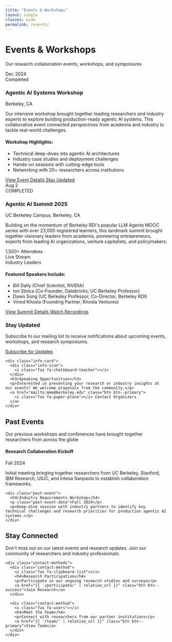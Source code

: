 ```yaml
---
title: "Events & Workshops"
layout: single
classes: wide
permalink: /events/
---
```


<div class="events-hero">
  <div class="events-hero-content">
    <h1><i class="fas fa-calendar-alt"></i> Events & Workshops</h1>
    <p class="events-subtitle">Our research collaboration events, workshops, and symposiums</p>
  </div>
</div>

<div class="events-grid">
  <div class="event-card featured">
    <div class="event-header">
      <div class="event-date">
        <span class="month">Dec</span>
        <span class="day">2024</span>
      </div>
      <div class="event-status featured-badge">
        <i class="fas fa-check-circle"></i> Completed
      </div>
    </div>
    <div class="event-content">
      <h3>Agentic AI Systems Workshop</h3>
      <p class="event-location">
        <i class="fas fa-map-marker-alt"></i> Berkeley, CA
      </p>
      <p class="event-description">
        Our intensive workshop brought together leading researchers and industry experts to explore building production-ready agentic AI systems. This collaborative event connected perspectives from academia and industry to tackle real-world challenges.
      </p>
      <div class="event-highlights">
        <h4>Workshop Highlights:</h4>
        <ul>
          <li>Technical deep-dives into agentic AI architectures</li>
          <li>Industry case studies and deployment challenges</li>
          <li>Hands-on sessions with cutting-edge tools</li>
          <li>Networking with 20+ researchers across institutions</li>
        </ul>
      </div>
      <div class="event-actions">
        <a href="https://lu.ma/x16vikh7" class="btn btn--primary" target="_blank" rel="noopener">
          <i class="fas fa-external-link-alt"></i> View Event Details
        </a>
        <a href="#contact" class="btn btn--success">
          <i class="fas fa-envelope"></i> Stay Updated
        </a>
      </div>
    </div>
  </div>

  <div class="event-card">
    <div class="event-header">
      <div class="event-date">
        <span class="month">Aug</span>
        <span class="day">2</span>
      </div>
      <div class="event-status upcoming-badge">
        <i class="fas fa-check-circle"></i> COMPLETED
      </div>
    </div>
    <div class="event-content">
      <h3>Agentic AI Summit 2025</h3>
      <p class="event-location">
        <i class="fas fa-map-marker-alt"></i> UC Berkeley Campus, Berkeley, CA
      </p>
      <p class="event-description">
        Building on the momentum of Berkeley RDI's popular LLM Agents MOOC series with over 23,000 registered learners, this landmark summit brought together visionary leaders from academia, pioneering entrepreneurs, experts from leading AI organizations, venture capitalists, and policymakers.
      </p>
      <div class="event-features">
        <div class="feature">
          <i class="fas fa-users"></i>
          <span>1,500+ Attendees</span>
        </div>
        <div class="feature">
          <i class="fas fa-video"></i>
          <span>Live Stream</span>
        </div>
        <div class="feature">
          <i class="fas fa-microphone"></i>
          <span>Industry Leaders</span>
        </div>
      </div>
      <div class="event-highlights">
        <h4>Featured Speakers Include:</h4>
        <ul>
          <li>Bill Dally (Chief Scientist, NVIDIA)</li>
          <li>Ion Stoica (Co-Founder, Databricks; UC Berkeley Professor)</li>
          <li>Dawn Song (UC Berkeley Professor; Co-Director, Berkeley RDI)</li>
          <li>Vinod Khosla (Founding Partner, Khosla Ventures)</li>
        </ul>
      </div>
      <div class="event-actions">
        <a href="https://rdi.berkeley.edu/events/agentic-ai-summit" class="btn btn--primary" target="_blank" rel="noopener">
          <i class="fas fa-external-link-alt"></i> View Summit Details
        </a>
        <a href="https://rdi.berkeley.edu/events/agentic-ai-summit" class="btn btn--outline" target="_blank" rel="noopener">
          <i class="fas fa-play"></i> Watch Recordings
        </a>
      </div>
    </div>
  </div>
</div>

<div class="events-info-section">
  <div class="info-grid">
    <div class="info-card">
      <div class="info-icon">
        <i class="fas fa-calendar-check"></i>
      </div>
      <h3>Stay Updated</h3>
      <p>Subscribe to our mailing list to receive notifications about upcoming events, workshops, and research symposiums.</p>
      <a href="mailto:mme@berkeley.edu?subject=Subscribe to Updates" class="btn btn--success">
        <i class="fas fa-envelope-open"></i> Subscribe for Updates
      </a>
    </div>
    
    <div class="info-card">
      <div class="info-icon">
        <i class="fas fa-chalkboard-teacher"></i>
      </div>
      <h3>Speaking Opportunities</h3>
      <p>Interested in presenting your research or industry insights at our events? We welcome proposals from the community.</p>
      <a href="mailto:mme@berkeley.edu" class="btn btn--primary">
        <i class="fas fa-paper-plane"></i> Contact Organizers
      </a>
    </div>
    

  </div>
</div>

<div class="past-events-section">
  <h2><i class="fas fa-history"></i> Past Events</h2>
  <p class="section-subtitle">Our previous workshops and conferences have brought together researchers from across the globe</p>
  
  <div class="past-events-grid">
    <div class="past-event">
      <h4>Research Collaboration Kickoff</h4>
      <p class="past-event-date">Fall 2024</p>
      <p>Initial meeting bringing together researchers from UC Berkeley, Stanford, IBM Research, UIUC, and Intesa Sanpaolo to establish collaboration frameworks.</p>
    </div>
    
    <div class="past-event">
      <h4>Industry Requirements Workshop</h4>
      <p class="past-event-date">Fall 2024</p>
      <p>Deep-dive session with industry partners to identify key technical challenges and research priorities for production agentic AI systems.</p>
    </div>
  </div>
</div>

<div id="contact" class="contact-cta-section">
  <div class="contact-cta-content">
    <h2><i class="fas fa-envelope"></i> Stay Connected</h2>
    <p>Don't miss out on our latest events and research updates. Join our community of researchers and industry professionals.</p>
    
    <div class="contact-methods">
      <div class="contact-method">
        <i class="fas fa-clipboard-list"></i>
        <h4>Research Participation</h4>
        <p>Participate in our ongoing research studies and surveys</p>
        <a href="{{ '/participate/' | relative_url }}" class="btn btn--success">Join Research</a>
      </div>
      
      <div class="contact-method">
        <i class="fas fa-users"></i>
        <h4>Meet the Team</h4>
        <p>Connect with researchers from our partner institutions</p>
        <a href="{{ '/team/' | relative_url }}" class="btn btn--primary">View Team</a>
      </div>
    </div>
  </div>
</div>
